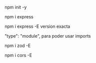 npm init -y 

npm i express

npm i express -E version exacta

 "type": "module", para poder usar imports

npm i zod -E

npm i cors -E